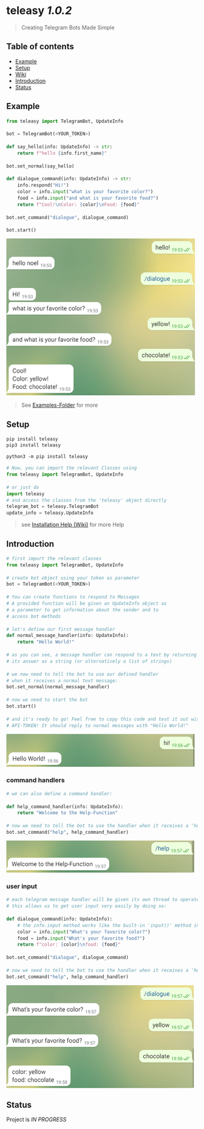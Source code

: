 # teleasy _1.0.2_
> Creating Telegram Bots Made Simple

## Table of contents
* [Example](#example)
* [Setup](#setup)
* [Wiki](https://github.com/noel-friedrich/teleasy/wiki)
* [Introduction](#introduction)
* [Status](#status)

## Example
```python
from teleasy import TelegramBot, UpdateInfo

bot = TelegramBot(<YOUR_TOKEN>)

def say_hello(info: UpdateInfo) -> str:
    return f"hello {info.first_name}"

bot.set_normal(say_hello)

def dialogue_command(info: UpdateInfo) -> str:
    info.respond("Hi!")
    color = info.input("what is your favorite color?")
    food = info.input("and what is your favorite food?")
    return f"Cool!\nColor: {color}\nFood: {food}"
    
bot.set_command("dialogue", dialogue_command) 

bot.start()
```
![Telegram-Chat](https://github.com/noel-friedrich/teleasy/blob/7e1d6d457c0a1bb01cfed4a17b40d4de1979abb2/screenshots/example.PNG "chat")

> See [Examples-Folder](https://github.com/noel-friedrich/teleasy/tree/main/examples) for more

## Setup

```
pip install teleasy
pip3 install teleasy
```
```
python3 -m pip install teleasy
```
```python
# Now, you can import the relevant Classes using
from teleasy import TelegramBot, UpdateInfo

# or just do
import teleasy
# and access the classes from the 'teleasy' object directly
telegram_bot = teleasy.TelegramBot
update_info = teleasy.UpdateInfo
```
> see [Installation Help \(Wiki\)](https://github.com/noel-friedrich/teleasy/wiki#installation-help) for more Help

## Introduction

```python
# first import the relevant classes
from teleasy import TelegramBot, UpdateInfo

# create bot object using your token as parameter
bot = TelegramBot(<YOUR_TOKEN>)

# You can create functions to respond to Messages
# A provided function will be given an UpdateInfo object as
# a parameter to get information about the sender and to
# access bot methods

# let's define our first message handler
def normal_message_handler(info: UpdateInfo):
    return "Hello World!"
    
# as you can see, a message handler can respond to a text by returning
# its answer as a string (or alternatively a list of strings)

# we now need to tell the bot to use our defined handler 
# when it receives a normal text message:
bot.set_normal(normal_message_handler)

# now we need to start the bot
bot.start()

# and it's ready to go! Feel free to copy this code and test it out with your
# API-TOKEN! It should reply to normal messages with "Hello World!"
```
![Telegram-Chat](https://github.com/noel-friedrich/teleasy/blob/7e1d6d457c0a1bb01cfed4a17b40d4de1979abb2/screenshots/example1.PNG "chat")
### command handlers

```python
# we can also define a command handler:

def help_command_handler(info: UpdateInfo):
    return "Welcome to the Help-Function"
    
# now we need to tell the bot to use the handler when it receives a 'help' command
bot.set_command("help", help_command_handler)
```
![Telegram-Chat](https://github.com/noel-friedrich/teleasy/blob/7e1d6d457c0a1bb01cfed4a17b40d4de1979abb2/screenshots/helpfunction.PNG "chat")
### user input

```python
# each telegram message handler will be given its own thread to operate in
# this allows us to get user input very easily by doing so:

def dialogue_command(info: UpdateInfo):
    # the info.input method works like the built-in 'input()' method in python
    color = info.input("What's your favorite color?")
    food = info.input("What's your favorite food?")
    return f"color: {color}\nfood: {food}"
    
bot.set_command("dialogue", dialogue_command)
    
# now we need to tell the bot to use the handler when it receives a 'help' command
bot.set_command("help", help_command_handler)
```
![Telegram-Chat](https://github.com/noel-friedrich/teleasy/blob/7e1d6d457c0a1bb01cfed4a17b40d4de1979abb2/screenshots/dialogue.PNG "chat")

## Status
Project is _IN PROGRESS_
